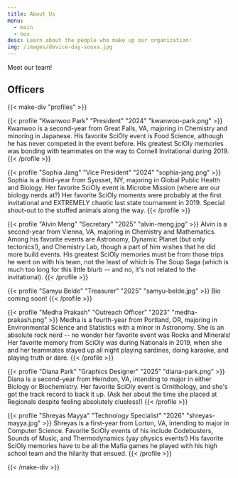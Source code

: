 ```yaml
---
title: About Us
menu:
  - main
  - box
desc: Learn about the people who make up our organization!
img: /images/device-day-souva.jpg
---
```


Meet our team!

## Officers

{{< make-div "profiles" >}}

{{< profile "Kwanwoo Park" "President" "2024" "kwanwoo-park.png" >}}
Kwanwoo is a second-year from Great Falls, VA, majoring in Chemistry and minoring in Japanese. His favorite SciOly event is Food Science, although he has never competed in the event before. His greatest SciOly memories was bonding with teammates on the way to Cornell Invitational during 2019.
{{< /profile >}}

{{< profile "Sophia Jang" "Vice President" "2024" "sophia-jang.png" >}}
Sophia is a third-year from Syosset, NY, majoring in Global Public Health and Biology. Her favorite SciOly event is Microbe Mission (where are our biology nerds at?) Her favorite SciOly moments were probably at the first invitational and EXTREMELY chaotic last state tournament in 2019. Special shout-out to the stuffed animals along the way.
{{< /profile >}}

{{< profile "Alvin Meng" "Secretary" "2025" "alvin-meng.jpg" >}}
Alvin is a second-year from Vienna, VA, majoring in Chemistry and Mathematics. Among his favorite events are Astronomy, Dynamic Planet (but only tectonics!), and Chemistry Lab, though a part of him wishes that he did more build events. His greatest SciOly memories must be from those trips he went on with his team, not the least of which is The Soup Saga (which is much too long for this little blurb -- and no, it's not related to the invitational).
{{< /profile >}}

{{< profile "Samyu Belde" "Treasurer" "2025" "samyu-belde.jpg" >}}
Bio coming soon!
{{< /profile >}}

{{< profile "Medha Prakash" "Outreach Officer" "2023" "medha-prakash.png" >}}
Medha is a fourth-year from Portland, OR, majoring in Environmental Science and Statistics with a minor in Astronomy. She is an absolute rock nerd -- no wonder her favorite event was Rocks and Minerals! Her favorite memory from SciOly was during Nationals in 2019, when she and her teammates stayed up all night playing sardines, doing karaoke, and playing truth or dare.
{{< /profile >}}

{{< profile "Diana Park" "Graphics Designer" "2025" "diana-park.png" >}}
Diana is a second-year from Herndon, VA, intending to major in either Biology or Biochemistry. Her favorite SciOly event is Ornithology, and she's got the track record to back it up. (Ask her about the time she placed at Regionals despite feeling absolutely clueless!)
{{< /profile >}}

{{< profile "Shreyas Mayya" "Technology Specialist" "2026" "shreyas-mayya.jpg" >}}
Shreyas is a first-year from Lorton, VA, intending to major in Computer Science. Favorite SciOly events of his include Codebusters, Sounds of Music, and Thermodynamics (yay physics events!) His favorite SciOly memories have to be all the Mafia games he played with his high school team and the hilarity that ensued.
{{< /profile >}}

{{< /make-div >}}
